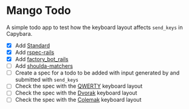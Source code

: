 # Mango Todo

A simple todo app to test how the keyboard layout affects `send_keys` in Capybara.

- [x] Add [Standard](https://github.com/testdouble/standard)
- [x] Add [rspec-rails](https://github.com/rspec/rspec-rails)
- [x] Add [factory_bot_rails](https://github.com/thoughtbot/factory_bot_rails)
- [ ] Add [shoulda-matchers](https://github.com/thoughtbot/shoulda-matchers)
- [ ] Create a spec for a todo to be added with input generated by and submitted with `send_keys`
- [ ] Check the spec with the [QWERTY](https://en.wikipedia.org/wiki/QWERTY) keyboard layout
- [ ] Check the spec with the [Dvorak](https://en.wikipedia.org/wiki/Dvorak_keyboard_layout) keyboard layout
- [ ] Check the spec with the [Colemak](https://en.wikipedia.org/wiki/Colemak) keyboard layout
